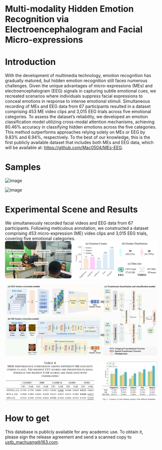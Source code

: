 # Multi-modality Hidden Emotion Recognition via Electroencephalogram and Facial Micro-expressions

# Introduction

With the development of multimedia technology, emotion recognition has gradually matured, but hidden emotion recognition still faces numerous challenges. Given the unique advantages of micro-expressions (MEs) and electroencephalogram (EEG) signals in capturing subtle emotional cues, we recreated scenarios where individuals suppress facial expressions to conceal emotions in response to intense emotional stimuli. Simultaneous recording of MEs and EEG data from 67 participants resulted in a dataset comprising 453 ME video clips and 3,015 EEG trials across five emotional categories. To assess the dataset’s reliability, we developed an emotion classification model utilizing cross-modal attention mechanisms, achieving 80.46\% accuracy in classifying hidden emotions across the five categories. This method outperforms approaches relying solely on MEs or EEG by 9.83\% and 6.94\%, respectively. To the best of our knowledge, this is the first publicly available dataset that includes both MEs and EEG data, which will be available at: https://github.com/Mac0504/MEs-EEG.

# Samples
![image](samples-1.gif)

![image](samples-2.gif)

# Experimental Scene and Results

We simultaneously recorded facial videos and EEG data from 67 participants. Following meticulous annotation, we constructed a dataset comprising 453 micro-expression (ME) video clips and 3,015 EEG trials, covering five emotional categories.
![image](pictures/pic1.png)

![image](pictures/pic2.png)

![image](pictures/pic3.png)

# How to get

This database is publicly available for any academic use. To obtain it, please sign the release agreement and send a scanned copy to ustb_machuang@163.com.
